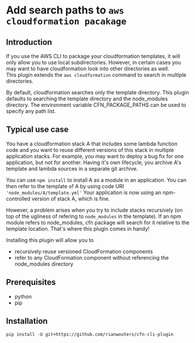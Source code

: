 # Add search paths to ```aws cloudformation pacakage``` 

## Introduction
If you use the AWS CLI to package your cloudformation templates, it will only allow you to use local subdirectories.
However, in certain cases you may want to have cloudformation look into other directories as well.   
This plugin extends the ```aws cloudformation``` command to search in multiple directories.

By default, cloudformation searches only the template directory.
This plugin defaults to searching the template directory and the node_modules directory.
The environment variable CFN_PACKAGE_PATHS can be used to specify any path list.  

## Typical use case
You have a cloudformation stack A that includes some lambda function code and you want to reuse different versions of this stack in multiple application stacks.
For example, you may want to deploy a bug fix for one application, but not for another.
Having it's own lifecycle, you archive A's template and lambda sources in a separate git archive.

You can use ```npm install``` to install A as a module in an application.
You can then refer to the template of A by using code URI ```'node_modules/A/template.yml'```
Your application is now using an npm-controlled version of stack A, which is fine.

However, a problem arises when you try to include stacks recursively (on top of the ugliness of refering to ```node_modules``` in the template).
If an npm module refers to node_modules, cfn package will search for it relative to the template location.
That's where this plugin comes in handy!

Installing this plugin will allow you to
- recursively reuse versioned CloudFormation components
- refer to any CloudFormation component without referencing the node_modules directory

## Prerequisites
- python
- pip

## Installation
```pip install -U git+https://github.com/rianwouters/cfn-cli-plugin```

